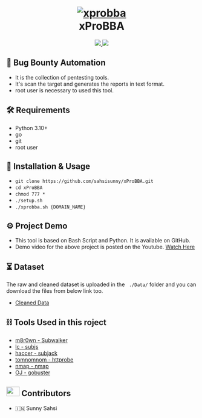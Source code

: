 <h1 align="center">
  <br>
  <a href="https://github.com/sahsisunny/xProBBA"><img src="https://github.com/sahsisunny/xProBBA/blob/main/src/banner.png" alt="xprobba"></a>
  <br>
  xProBBA
  <br>
</h1>


<p align="center">
  <a href="https://twitter.com/sahsisunny">
    <img src="https://img.shields.io/badge/twitter-%40SahsiSunny-blue">
  </a>
   <a href="https://www.instagram.com/sahsisunny/">
    <img src="https://img.shields.io/badge/instagram-%40SahsiSunny-cyan">
  </a>
</p>

## :open_file_folder:  Bug Bounty Automation
- It is the collection of pentesting tools.
- It's scan the target and generates the reports in text format.
- root user is necessary to used this tool.

<!-- ## :memo: Decription -->

## :hammer_and_wrench: Requirements
- Python 3.10+
- go
- git
- root user

## :mechanical_arm: Installation & Usage
- `git clone https://github.com/sahsisunny/xProBBA.git`
- `cd xProBBA`
- `chmod 777 *`
- `./setup.sh`
- `./xprobba.sh {DOMAIN_NAME}`

## :gear: Project Demo
- This tool is based on Bash Script and Python. It is available on GitHub.
- Demo video for the above project is posted on the Youtube. [Watch Here](https://youtu.be/xlX0bZGo5lM)

## :hourglass_flowing_sand: Dataset
The raw and cleaned dataset is uploaded in the ``` ./Data/``` folder and you can download the files from below link too.
- [Cleaned Data](https://github.com/sahsisunny/xprobba)


## :chains: Tools Used in this roject
- [m8r0wn - Subwalker](https://github.com/m8r0wn/SubWalker)
- [lc - subjs](https://github.com/lc/subjs)
- [haccer - subjack](https://github.com/haccer/subjack)
- [tomnomnom - httprobe](https://github.com/tomnomnom/httprobe)
- [nmap - nmap](https://github.com/nmap/nmap)
- [OJ - gobuster](https://github.com/OJ/gobuster)

## <img src="https://raw.githubusercontent.com/TheDudeThatCode/TheDudeThatCode/master/Assets/Developer.gif" width=35 height=25> Contributors
- :india: Sunny Sahsi
